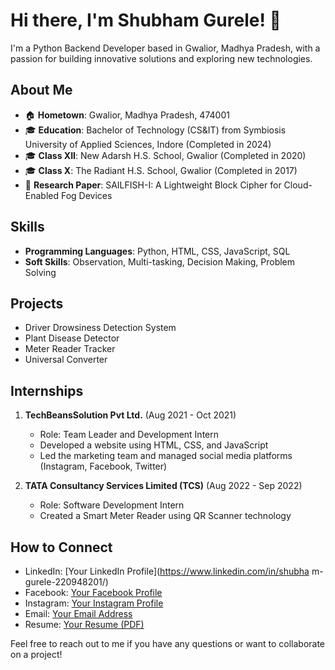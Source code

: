# Hi there, I'm Shubham Gurele! 👋

I'm a Python Backend Developer based in Gwalior, Madhya Pradesh, with a passion for building innovative solutions and exploring new technologies. 

## About Me

- 🏠 **Hometown**: Gwalior, Madhya Pradesh, 474001
- 🎓 **Education**: Bachelor of Technology (CS&IT) from Symbiosis University of Applied Sciences, Indore (Completed in 2024)
- 🎓 **Class XII**: New Adarsh H.S. School, Gwalior (Completed in 2020)
- 🎓 **Class X**: The Radiant H.S. School, Gwalior (Completed in 2017)
- 📜 **Research Paper**: SAILFISH-I: A Lightweight Block Cipher for Cloud-Enabled Fog Devices

## Skills

- **Programming Languages**: Python, HTML, CSS, JavaScript, SQL
- **Soft Skills**: Observation, Multi-tasking, Decision Making, Problem Solving

## Projects

- Driver Drowsiness Detection System
- Plant Disease Detector
- Meter Reader Tracker
- Universal Converter

## Internships

1. **TechBeansSolution Pvt Ltd.** (Aug 2021 - Oct 2021)
   - Role: Team Leader and Development Intern
   - Developed a website using HTML, CSS, and JavaScript
   - Led the marketing team and managed social media platforms (Instagram, Facebook, Twitter)

2. **TATA Consultancy Services Limited (TCS)** (Aug 2022 - Sep 2022)
   - Role: Software Development Intern
   - Created a Smart Meter Reader using QR Scanner technology

## How to Connect

- LinkedIn: [Your LinkedIn Profile](https://www.linkedin.com/in/shubha
m-gurele-220948201/)
- Facebook: [Your Facebook Profile](https://www.facebook.com/shub.gurele/)
- Instagram: [Your Instagram Profile](https://www.instagram.com/shubhamgurele/)
- Email: [Your Email Address](shubhamgurele1209@gmail.com)
- Resume: [Your Resume (PDF)](https://drive.google.com/file/d/1s8F24mHNvlcN-9I6pFJMW2dTjOql1Tu0/view?usp=sharing)

Feel free to reach out to me if you have any questions or want to collaborate on a project!


